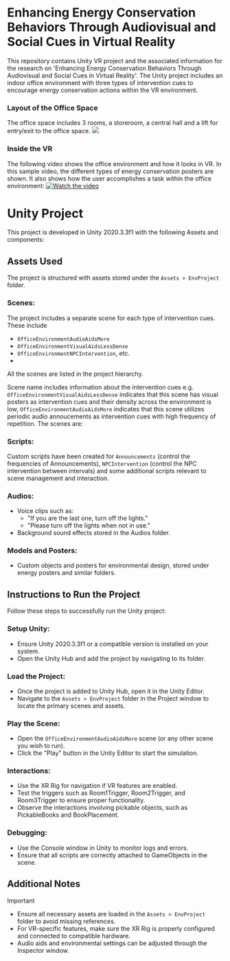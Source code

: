 # Enhancing Energy Conservation Behaviors Through Audiovisual and Social Cues in Virtual Reality
This repository contains Unity VR project and the associated information for the research on 'Enhancing Energy Conservation Behaviors Through Audiovisual and Social Cues in Virtual Reality'. The Unity project includes an indoor office environment with three types of intervention cues to encourage energy conservation actions within the VR environment.

### Layout of the Office Space
The office space includes 3 rooms, a storeroom, a central hall and a lift for entry/exit to the office space.
![](https://github.com/user-attachments/assets/4c618dd7-0655-4c73-a4ac-b2f7c7d8161b)

### Inside the VR
The following video shows the office environment and how it looks in VR. In this sample video, the different types of energy conservation posters are shown. It also shows how the user accomplishes a task within the office environment:
[![Watch the video](https://raw.githubusercontent.com/aamna21/Enhancing-Energy-Conservation-Behaviors-Through-Audiovisual-and-Social-Cues-in-Virtual-Reality/blob/main/MediaFiles/thumbnail.jpg)](https://raw.githubusercontent.com/aamna21/Enhancing-Energy-Conservation-Behaviors-Through-Audiovisual-and-Social-Cues-in-Virtual-Reality/blob/main/MediaFiles/OfficeEnvironmentwithtask.mp4)
# Unity Project
This project is developed in Unity 2020.3.3f1 with the following Assets and components: 
## Assets Used
The project is structured with assets stored under the `Assets > EnvProject` folder. 
### Scenes:
The project includes a separate scene for each type of intervention cues. These include 
- `OfficeEnvironmentAudioAidsMore`
- `OfficeEnvironmentVisualAidsLessDense`
- `OfficeEnvironmentNPCIntervention`, etc.
- 
All the scenes are listed in the project hierarchy.

Scene name includes information about the intervention cues e.g. `OfficeEnvironmentVisualAidsLessDense` indicates that this scene has visual posters as intervention cues and their density across the environment is low, `OfficeEnvironmentAudioAidsMore` indicates that this scene utilizes periodic audio annoucements as intervention cues with high frequency of repetition. The scenes are:
### Scripts:
Custom scripts have been created for `Announcements` (control the frequencies of Announcements), `NPCIntervention` (control the NPC intervention between intervals) and some additional scripts relevant to scene management and interaction.
### Audios:
- Voice clips such as:
  - "If you are the last one, turn off the lights."
  - "Please turn off the lights when not in use."
- Background sound effects stored in the Audios folder.
### Models and Posters:
- Custom objects and posters for environmental design, stored under energy posters and similar folders.
## Instructions to Run the Project
Follow these steps to successfully run the Unity project:
### Setup Unity:
- Ensure Unity 2020.3.3f1 or a compatible version is installed on your system.
- Open the Unity Hub and add the project by navigating to its folder.
### Load the Project:
- Once the project is added to Unity Hub, open it in the Unity Editor.
- Navigate to the `Assets > EnvProject` folder in the Project window to locate the primary scenes and assets.
### Play the Scene:
- Open the `OfficeEnvironmentAudioAidsMore` scene (or any other scene you wish to run).
- Click the "Play" button in the Unity Editor to start the simulation.
### Interactions:
- Use the XR Rig for navigation if VR features are enabled.
- Test the triggers such as Room1Trigger, Room2Trigger, and Room3Trigger to ensure proper functionality.
- Observe the interactions involving pickable objects, such as PickableBooks and BookPlacement.
### Debugging:
- Use the Console window in Unity to monitor logs and errors.
- Ensure that all scripts are correctly attached to GameObjects in the scene.
## Additional Notes
> [!IMPORTANT]
> - Ensure all necessary assets are loaded in the `Assets > EnvProject` folder to avoid missing references.
> - For VR-specific features, make sure the XR Rig is properly configured and connected to compatible hardware.
> - Audio aids and environmental settings can be adjusted through the Inspector window.
